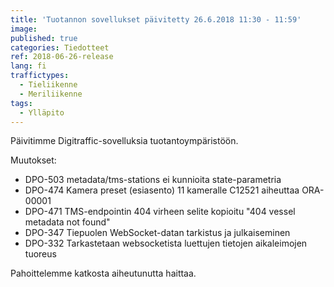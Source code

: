 ```yaml
---
title: 'Tuotannon sovellukset päivitetty 26.6.2018 11:30 - 11:59'
image: 
published: true
categories: Tiedotteet
ref: 2018-06-26-release
lang: fi
traffictypes:
  - Tieliikenne
  - Meriliikenne
tags:
  - Ylläpito
---
```


Päivitimme Digitraffic-sovelluksia tuotantoympäristöön.

Muutokset:

- DPO-503 metadata/tms-stations ei kunnioita state-parametria
- DPO-474 Kamera preset (esiasento) 11 kameralle C12521 aiheuttaa ORA-00001
- DPO-471 TMS-endpointin 404 virheen selite kopioitu "404 vessel metadata not found"
- DPO-347 Tiepuolen WebSocket-datan tarkistus ja julkaiseminen
- DPO-332 Tarkastetaan websocketista luettujen tietojen aikaleimojen tuoreus

Pahoittelemme katkosta aiheutunutta haittaa.
